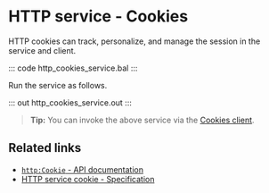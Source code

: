 # HTTP service - Cookies

HTTP cookies can track, personalize, and manage the session in the service and client.

::: code http_cookies_service.bal :::

Run the service as follows.

::: out http_cookies_service.out :::

>**Tip:** You can invoke the above service via the [Cookies client](/learn/by-example/http-cookies-client/).

## Related links
- [`http:Cookie` - API documentation](https://lib.ballerina.io/ballerina/http/latest/classes/Cookie)
- [HTTP service cookie - Specification](/spec/http/#2416-cookie)
